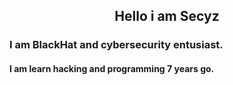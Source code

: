 <div align="center">
<h2>Hello i am Secyz</h2>
</div>

### I am BlackHat and cybersecurity entusiast.

#### I am learn hacking and programming 7 years go.

